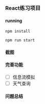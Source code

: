### React练习项目


#### running

```
npm install

npm run start
```
#### 截图

#### 完善功能
- [ ] 信息流模拟
- [ ] 天气查询

#### 问题总结
